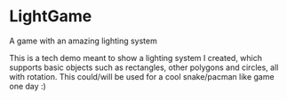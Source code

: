 # LightGame
A game with an amazing lighting system

This is a tech demo meant to show a lighting system I created, which supports basic objects such as rectangles, other polygons and circles, all with rotation. This could/will be used for a cool snake/pacman like game one day :)
